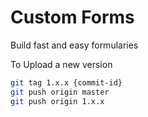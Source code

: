 # Custom Forms

Build fast and easy formularies

To Upload a new version

```bash
git tag 1.x.x {commit-id}
git push origin master
git push origin 1.x.x
```